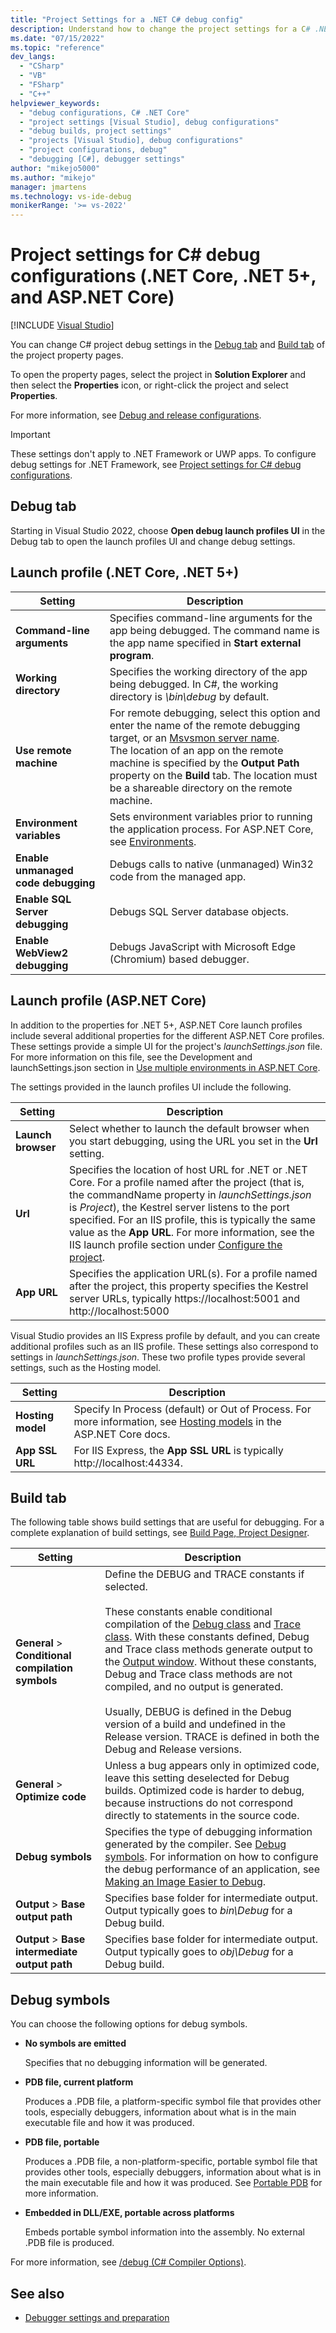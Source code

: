 ```yaml
---
title: "Project Settings for a .NET C# debug config"
description: Understand how to change the project settings for a C# .NET 5+ or .NET Core debug configuration in Visual Studio, using the Debug tab and Build tab of the project property pages.
ms.date: "07/15/2022"
ms.topic: "reference"
dev_langs:
  - "CSharp"
  - "VB"
  - "FSharp"
  - "C++"
helpviewer_keywords:
  - "debug configurations, C# .NET Core"
  - "project settings [Visual Studio], debug configurations"
  - "debug builds, project settings"
  - "projects [Visual Studio], debug configurations"
  - "project configurations, debug"
  - "debugging [C#], debugger settings"
author: "mikejo5000"
ms.author: "mikejo"
manager: jmartens
ms.technology: vs-ide-debug
monikerRange: '>= vs-2022'
---
```

# Project settings for C# debug configurations (.NET Core, .NET 5+, and ASP.NET Core)

 [!INCLUDE [Visual Studio](~/includes/applies-to-version/vs-windows-only.md)]

You can change C# project debug settings in the [Debug tab](#debug-tab) and [Build tab](#build-tab) of the project property pages.

To open the property pages, select the project in **Solution Explorer** and then select the **Properties** icon, or right-click the project and select **Properties**.

For more information, see [Debug and release configurations](how-to-set-debug-and-release-configurations.md).

>[!IMPORTANT]
>These settings don't apply to .NET Framework or UWP apps. To configure debug settings for .NET Framework, see [Project settings for C# debug configurations](../debugger/project-settings-for-csharp-debug-configurations.md).

## Debug tab

Starting in Visual Studio 2022, choose **Open debug launch profiles UI** in the Debug tab to open the launch profiles UI and change debug settings.

## Launch profile (.NET Core, .NET 5+)

|Setting|Description|
|-------------------------------------| - |
|**Command-line arguments** | Specifies command-line arguments for the app being debugged. The command name is the app name specified in **Start external program**. |
|**Working directory** | Specifies the working directory of the app being debugged. In C#, the working directory is *\bin\debug* by default. |
|**Use remote machine**|For remote debugging, select this option and enter the name of the remote debugging target, or an [Msvsmon server name](../debugger/remote-debugging.md). <br />The location of an app on the remote machine is specified by the **Output Path** property on the **Build** tab. The location must be a shareable directory on the remote machine. |
|**Environment variables**|Sets environment variables prior to running the application process. For ASP.NET Core, see [Environments](/aspnet/core/fundamentals/environments#environments-1).|
|**Enable unmanaged code debugging** | Debugs calls to native (unmanaged) Win32 code from the managed app. |
|**Enable SQL Server debugging** | Debugs SQL Server database objects. |
|**Enable WebView2 debugging**| Debugs JavaScript with Microsoft Edge (Chromium) based debugger.|

## Launch profile (ASP.NET Core)

In addition to the properties for .NET 5+, ASP.NET Core launch profiles include several additional properties for the different ASP.NET Core profiles. These settings provide a simple UI for the project's *launchSettings.json* file. For more information on this file, see the Development and launchSettings.json section in [Use multiple environments in ASP.NET Core](/aspnet/core/fundamentals/environments).

The settings provided in the launch profiles UI include the following.

|Setting|Description|
|-------------------------------------| - |
|**Launch browser**|Select whether to launch the default browser when you start debugging, using the URL you set in the **Url** setting.|
|**Url**|Specifies the location of host URL for .NET or .NET Core. For a profile named after the project (that is, the commandName property in *launchSettings.json* is *Project*), the Kestrel server listens to the port specified. For an IIS profile, this is typically the same value as the **App URL**. For more information, see the IIS launch profile section under [Configure the project](/aspnet/core/host-and-deploy/iis/development-time-iis-support#configure-the-project).|
|**App URL**|Specifies the application URL(s). For a profile named after the project, this property specifies the Kestrel server URLs, typically https://localhost:5001 and http://localhost:5000|

Visual Studio provides an IIS Express profile by default, and you can create additional profiles such as an IIS profile. These settings also correspond to settings in *launchSettings.json*. These two profile types provide several settings, such as the Hosting model.

|Setting|Description|
|-------------------------------------| - |
|**Hosting model**|Specify In Process (default) or Out of Process. For more information, see [Hosting models](/aspnet/core/host-and-deploy/aspnet-core-module#hosting-models) in the ASP.NET Core docs.|
|**App SSL URL**|For IIS Express, the **App SSL URL** is typically http://localhost:44334.|

## Build tab

The following table shows build settings that are useful for debugging. For a complete explanation of build settings, see [Build Page, Project Designer](../ide/reference/build-page-project-designer-csharp.md).

|Setting|Description|
|-------------|-----------------|
|**General** > **Conditional compilation symbols**|Define the DEBUG and TRACE constants if selected.<br /><br /> These constants enable conditional compilation of the [Debug class](/dotnet/api/system.diagnostics.debug) and [Trace class](/dotnet/api/system.diagnostics.trace). With these constants defined, Debug and Trace class methods generate output to the [Output window](../ide/reference/output-window.md). Without these constants, Debug and Trace class methods are not compiled, and no output is generated.<br /><br />Usually, DEBUG is defined in the Debug version of a build and undefined in the Release version. TRACE is defined in both the Debug and Release versions.|
|**General** > **Optimize code**|Unless a bug appears only in optimized code, leave this setting deselected for Debug builds. Optimized code is harder to debug, because instructions do not correspond directly to statements in the source code.|
|**Debug symbols**|Specifies the type of debugging information generated by the compiler. See [Debug symbols](#debug-symbols). For information on how to configure the debug performance of an application, see [Making an Image Easier to Debug](/dotnet/framework/debug-trace-profile/making-an-image-easier-to-debug).|
|**Output** > **Base output path**|Specifies base folder for intermediate output. Output typically goes to *bin\Debug* for a Debug build.|
|**Output** > **Base intermediate output path**|Specifies base folder for intermediate output. Output typically goes to *obj\Debug* for a Debug build.|

## Debug symbols

You can choose the following options for debug symbols.

- **No symbols are emitted**

   Specifies that no debugging information will be generated.

- **PDB file, current platform**

   Produces a .PDB file, a platform-specific symbol file that provides other tools, especially debuggers, information about what is in the main executable file and how it was produced.

- **PDB file, portable**

   Produces a .PDB file, a non-platform-specific, portable symbol file that provides other tools, especially debuggers, information about what is in the main executable file and how it was produced. See [Portable PDB](https://github.com/dotnet/core/blob/master/Documentation/diagnostics/portable_pdb.md) for more information.

- **Embedded in DLL/EXE, portable across platforms**

   Embeds portable symbol information into the assembly. No external .PDB file is produced.

For more information, see [/debug (C# Compiler Options)](/dotnet/csharp/language-reference/compiler-options/debug-compiler-option).

## See also

- [Debugger settings and preparation](../debugger/debugger-settings-and-preparation.md)